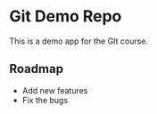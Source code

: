 # Git Demo Repo
This is a demo app for the GIt course.

## Roadmap
 * Add new features
 * Fix the bugs